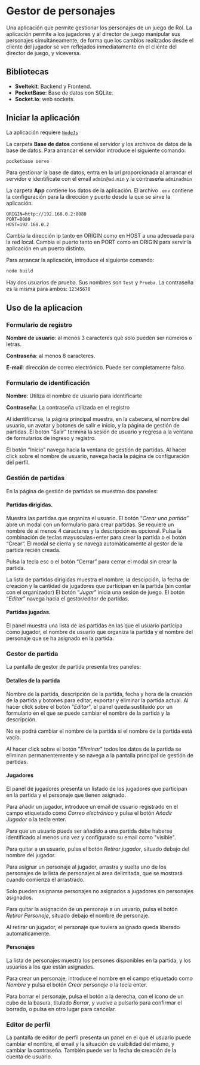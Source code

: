 # Gestor de personajes

Una aplicación que permite gestionar los personajes de un juego de Rol.
La aplicación permite a los jugadores y al director de juego manipular sus personajes simultáneamente, de forma que los cambios realizados desde el cliente del jugador se ven reflejados inmediatamente en el cliente del director de juego, y viceversa.


## Bibliotecas
- **Sveltekit**: Backend y Frontend.
- **PocketBase**: Base de datos con SQLite.
- **Socket.io**: web sockets.


## Iniciar la aplicación
La aplicación requiere [`NodeJs`](https://nodejs.org)

La carpeta __Base de datos__ contiene el servidor y los archivos de datos de la base de datos.
Para arrancar el servidor introduce el siguiente comando:
```bash
pocketbase serve
```

Para gestionar la base de datos, entra en la url proporcionada al arrancar el servidor e identifícate con el email `admin@ad.min` y la contraseña `adminadmin`


La carpeta __App__ contiene los datos de la aplicación.
El archivo `.env` contiene la configuración para la dirección y puerto desde la que se sirve la aplicación.

```
ORIGIN=http://192.168.0.2:8080
PORT=8080
HOST=192.168.0.2
```

Cambia la dirección ip tanto en ORIGIN como en HOST a una adecuada para la red local.
Cambia el puerto tanto en PORT como en ORIGIN para servir la aplicación en un puerto distinto.

Para arrancar la aplicación, introduce el siguiente comando:
```bash
node build
```

Hay dos usuarios de prueba. Sus nombres son `Test` y `Prueba`. La contraseña es la misma para ambos: `12345678`


## Uso de la aplicacion
### Formulario de registro
**Nombre de usuario**: al menos 3 caracteres que solo pueden ser números o letras.

**Contraseña**: al menos 8 caracteres.

**E-mail**: dirección de correo electrónico. Puede ser completamente falso.

### Formulario de identificación

**Nombre**: Utiliza el nombre de usuario para identificarte

**Contraseña**: La contraseña utilizada en el registro

Al identificarse, la página principal muestra, en la cabecera, el nombre del usuario, un avatar y botones de salir e inicio, y la página de gestión de partidas.
El botón “Salir” termina la sesión de usuario y regresa a la ventana de formularios de ingreso y registro.

El botón “Inicio” navega hacia la ventana de gestión de partidas.
Al hacer click sobre el nombre de usuario, navega hacia la página de configuración del perfil.

### Gestión de partidas
En la página de gestión de partidas se muestran dos paneles:

#### Partidas dirigidas.
Muestra las partidas que organiza el usuario.
El botón “_Crear una partida_” abre un modal con un formulario para crear partidas.
Se requiere un nombre de al menos 4 caracteres y la descripción es opcional.
Pulsa la combinación de teclas mayusculas+enter para crear la partida o el botón “Crear”. El modal se cierra y se navega automáticamente al gestor de la partida recién creada.

Pulsa la tecla esc o el botón “Cerrar” para cerrar el modal sin crear la partida.

La lista de partidas dirigidas muestra el nombre, la descipción, la fecha de creación y la cantidad de jugadores que participan en la partida (sin contar con el organizador)
El botón “_Jugar_” inicia una sesión de juego. El botón “_Editar_” navega hacia el gestor/editor de partidas.

#### Partidas jugadas.
El panel muestra una lista de las partidas en las que el usuario participa como jugador, el nombre de usuario que organiza la partida y el nombre del personaje que se ha asignado en la partida.

### Gestor de partida
La pantalla de gestor de partida presenta tres paneles:

#### Detalles de la partida
Nombre de la partida, descripción de la partida, fecha y hora de la creación de la partida y botones para editar, exportar y eliminar la partida actual.
Al hacer click sobre el botón "_Editar_", el panel queda sustituido por un formulario en el que se puede cambiar el nombre de la partida y la descripción.

No se podrá cambiar el nombre de la partida si el nombre de la partida está vacío.

Al hacer click sobre el botón "_Eliminar_" todos los datos de la partida se eliminan permanentemente y se navega a la pantalla principal de gestión de partidas.

#### Jugadores
El panel de jugadores presenta un listado de los jugadores que participan en la partida y el personaje que tienen asignado.

Para añadir un jugador, introduce un email de usuario registrado en el campo etiquetado como _Correo electrónico_ y pulsa el botón _Añadir Jugador_ o la tecla enter.

Para que un usuario pueda ser añadido a una partida debe haberse identificado al menos una vez y configurado su email como "visible".

Para quitar a un usuario, pulsa el botón _Retirar jugador_, situado debajo del nombre del jugador.

Para asignar un personaje al jugador, arrastra y suelta uno de los personajes de la lista de personajes al area delimitada, que se mostrará cuando comienza el arrastrado.

Solo pueden asignarse personajes no asignados a jugadores sin personajes asignados.

Para quitar la asignación de un personaje a un usuario, pulsa el botón _Retirar Personaje_, situado debajo el nombre de personaje.

Al retirar un jugador, el personaje que tuviera asignado queda liberado automaticamente.

#### Personajes
La lista de personajes muestra los persones disponibles en la partida, y los usuarios a los que están asignados.

Para crear un personaje, introduce el nombre en el campo etiquetado como _Nombre_ y pulsa el botón _Crear personaje_ o la tecla enter.

Para borrar el personaje, pulsa el botón a la derecha, con el icono de un cubo de la basura, titulado _Borrar_, y vuelve a pulsarlo para confirmar el borrado, o pulsa en otro lugar para cancelar.

### Editor de perfil
La pantalla de editor de perfil presenta un panel en el que el usuario puede cambiar el nombre, el email y la situación de visibilidad del mismo, y cambiar la contraseña. También puede ver la fecha de creación de la cuenta de usuario.